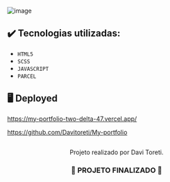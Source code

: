 ![image](https://github.com/user-attachments/assets/53a3c5f3-4cc9-4306-8864-fa9396dde7db)

## ✔️ Tecnologias utilizadas:
- `HTML5`
- `SCSS`
- `JAVASCRIPT`
- `PARCEL`

## :desktop_computer: Deployed

https://my-portfolio-two-delta-47.vercel.app/

https://github.com/Davitoreti/My-portfolio

##

<p align="center">
 Projeto realizado por Davi Toreti.
</p>

<h3 align="center">
  
  :construction: PROJETO FINALIZADO :construction:
  
</h3>
